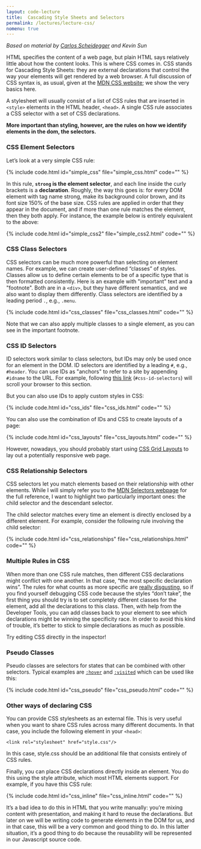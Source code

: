 ```yaml
---
layout: code-lecture
title:  Cascading Style Sheets and Selectors
permalink: /lectures/lecture-css/
nomenu: true
---
```


*Based on material by [Carlos Scheidegger](http://cscheid.net/courses/spr15/cs444/lectures/week2.html) and Kevin Sun*  

HTML specifies the content of a web page, but plain HTML says relatively little about how the content looks. This is where CSS comes in. CSS stands for Cascading Style Sheets: they are external declarations that control the way your elements will get rendered by a web browser. A full discussion of CSS syntax is, as usual, given at the [MDN CSS website](https://developer.mozilla.org/en-US/docs/Web/CSS/Syntax); we show the very basics here.

A stylesheet will usually consist of a list of CSS rules that are inserted in ``<style>`` elements in the HTML header, ``<head>``. A single CSS rule associates a CSS selector with a set of CSS declarations.

**More important than styling, however, are the rules on how we identify elements in the dom, the selectors.**

### CSS Element Selectors

Let’s look at a very simple CSS rule:

{% include code.html id="simple_css" file="simple_css.html" code="" %}

In this rule, **`strong` is the element selector**, and each line inside the curly brackets is a **declaration**. Roughly, the way this goes is: for every DOM element with tag name strong, make its background color brown, and its font size 150% of the base size. CSS rules are applied in order that they appear in the document, and if more than one rule matches the element, then they both apply. For instance, the example below is entirely equivalent to the above:

{% include code.html id="simple_css2" file="simple_css2.html" code="" %}

### CSS Class Selectors

CSS selectors can be much more powerful than selecting on element names. For example, we can create user-defined “classes” of styles. Classes allow us to define certain elements to be of a specific type that is then formatted consistently. Here is an example with "important" text and a "footnote". Both are in a `<div>`, but they have different semantics, and we also want to display them differently. Class selectors are identified by a leading period `.`, e.g., `.menu`.

{% include code.html id="css_classes" file="css_classes.html" code="" %}

Note that we can also apply multiple classes to a single element, as you can see in the important footnote. 

### CSS ID Selectors

ID selectors work similar to class selectors, but IDs may only be used once for an element in the DOM. ID selectors are identified by a leading `#`, e.g., `#header`. You can use IDs as "anchors" to refer to a site by appending ``#idname`` to the URL. For example, following [this link](#css-id-selectors) (`#css-id-selectors`) will scroll your browser to this section. 

But you can also use IDs to apply custom styles in CSS:

{% include code.html id="css_ids" file="css_ids.html" code="" %}

You can also use the combination of IDs and CSS to create layouts of a page:

{% include code.html id="css_layouts" file="css_layouts.html" code="" %}

However, nowadays, you should probably start using [CSS Grid Layouts](https://developer.mozilla.org/en-US/docs/Web/CSS/CSS_Grid_Layout) to lay out a potentially responsive web page. 

### CSS Relationship Selectors

CSS selectors let you match elements based on their relationship with other elements. While I will simply refer you to the [MDN Selectors webpage](https://developer.mozilla.org/en-US/docs/Web/Guide/CSS/Getting_started/Selectors) for the full reference, I want to highlight two particularly important ones: the child selector and the descendant selector.

The child selector matches every time an element is directly enclosed by a different element. For example, consider the following rule involving the child selector:

{% include code.html id="css_relationships" file="css_relationships.html" code="" %}

### Multiple Rules in CSS

When more than one CSS rule matches, then different CSS declarations might conflict with one another. In that case, “the most specific declaration wins”. The rules for what counts as more specific are [really disgusting](https://developer.mozilla.org/en-US/docs/Web/CSS/Specificity), so if you find yourself debugging CSS code because the styles “don’t take”, the first thing you should try is to set completely different classes for the element, add all the declarations to this class. Then, with help from the Developer Tools, you can add classes back to your element to see which declarations might be winning the specificity race. In order to avoid this kind of trouble, it’s better to stick to simple declarations as much as possible.

Try editing CSS directly in the inspector! 

### Pseudo Classes

Pseudo classes are selectors for states that can be combined with other selectors. Typical examples are [`:hover`]() and [`:visited`]() which can be used like this: 

 
 {% include code.html id="css_pseudo" file="css_pseudo.html" code="" %}



### Other ways of declaring CSS 

You can provide CSS stylesheets as an external file. This is very useful when you want to share CSS rules across many different documents. In that case, you include the following element in your ``<head>``:

``<link rel="stylesheet" href="style.css"/>`` 

In this case, style.css should be an additional file that consists entirely of CSS rules.

Finally, you can place CSS declarations directly inside an element. You do this using the style attribute, which most HTML elements support. For example, if you have this CSS rule:

{% include code.html id="css_inline" file="css_inline.html" code="" %}

It’s a bad idea to do this in HTML that you write manually: you’re mixing content with presentation, and making it hard to reuse the declarations. But later on we will be writing code to generate elements in the DOM for us, and in that case, this will be a very common and good thing to do. In this latter situation, it’s a good thing to do because the reusability will be represented in our Javascript source code.
